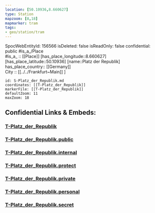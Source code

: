 ```yaml
---
location: [50.10936,8.660627] 
type: Station 
mapzoom: [8,18] 
mapmarker: tram 
tags:
- geo/station/tram
---
```

SpocWebEntityId: 156566
isDeleted: false
isReadOnly: false
confidential: public
#is_a_/Place  
#is_a_ :: [[Place]] 
[has_place_longitude::8.660627] 
[has_place_latitude::50.10936] 
[name::Platz der Republik] 
has_place_country:: [[Germany]]  
City :: [[../../Frankfurt~Main]] ] 


```leaflet
id: S-Platz_der_Republik.md
coordinates: [[T-Platz_der_Republik]] 
markerFile: [[T-Platz_der_Republik]] 
defaultZoom: 11 
maxZoom: 18
```


## Confidential Links & Embeds: 

### [T-Platz_der_Republik](/_Standards/Earth/Continent/Europe/Europe~Central/Germany/Germany~West/Hessen/counties~Hessen/Frankfurt~Main/Stations-FFM~T/T-Platz_der_Republik.md) 

### [T-Platz_der_Republik.public](/_public/Earth/Continent/Europe/Europe~Central/Germany/Germany~West/Hessen/counties~Hessen/Frankfurt~Main/Stations-FFM~T/T-Platz_der_Republik.public.md) 

### [T-Platz_der_Republik.internal](/_internal/Earth/Continent/Europe/Europe~Central/Germany/Germany~West/Hessen/counties~Hessen/Frankfurt~Main/Stations-FFM~T/T-Platz_der_Republik.internal.md) 

### [T-Platz_der_Republik.protect](/_protect/Earth/Continent/Europe/Europe~Central/Germany/Germany~West/Hessen/counties~Hessen/Frankfurt~Main/Stations-FFM~T/T-Platz_der_Republik.protect.md) 

### [T-Platz_der_Republik.private](/_private/Earth/Continent/Europe/Europe~Central/Germany/Germany~West/Hessen/counties~Hessen/Frankfurt~Main/Stations-FFM~T/T-Platz_der_Republik.private.md) 

### [T-Platz_der_Republik.personal](/_personal/Earth/Continent/Europe/Europe~Central/Germany/Germany~West/Hessen/counties~Hessen/Frankfurt~Main/Stations-FFM~T/T-Platz_der_Republik.personal.md) 

### [T-Platz_der_Republik.secret](/_secret/Earth/Continent/Europe/Europe~Central/Germany/Germany~West/Hessen/counties~Hessen/Frankfurt~Main/Stations-FFM~T/T-Platz_der_Republik.secret.md)

